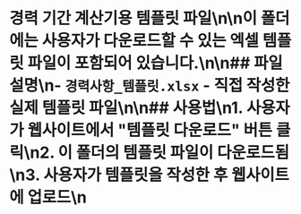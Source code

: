 # 경력 기간 계산기용 템플릿 파일\n\n이 폴더에는 사용자가 다운로드할 수 있는 엑셀 템플릿 파일이 포함되어 있습니다.\n\n## 파일 설명\n- `경력사항_템플릿.xlsx` - 직접 작성한 실제 템플릿 파일\n\n## 사용법\n1. 사용자가 웹사이트에서 \"템플릿 다운로드\" 버튼 클릭\n2. 이 폴더의 템플릿 파일이 다운로드됨\n3. 사용자가 템플릿을 작성한 후 웹사이트에 업로드\n
